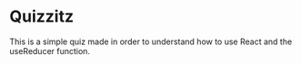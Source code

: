 # Quizzitz
 
This is a simple quiz made in order to understand how to use React and the useReducer function. 
 
  
